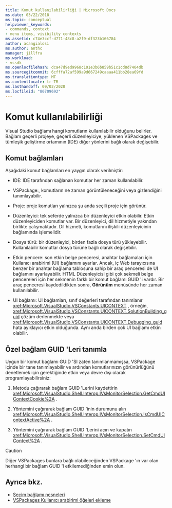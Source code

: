 ```yaml
---
title: Komut kullanılabilirliği | Microsoft Docs
ms.date: 03/22/2018
ms.topic: conceptual
helpviewer_keywords:
- commands, context
- menu items, visibility contexts
ms.assetid: c74e3ccf-d771-48c8-a2f9-df323b166784
author: acangialosi
ms.author: anthc
manager: jillfra
ms.workload:
- vssdk
ms.openlocfilehash: dca47d9ed9968c101e3b6b859b51c1cd8d7404db
ms.sourcegitcommit: 6cfffa72af599a9d667249caaaa411bb28ea69fd
ms.translationtype: MT
ms.contentlocale: tr-TR
ms.lasthandoff: 09/02/2020
ms.locfileid: "80709692"
---
```

# <a name="command-availability"></a>Komut kullanılabilirliği

Visual Studio bağlamı hangi komutların kullanılabilir olduğunu belirler. Bağlam geçerli projeye, geçerli düzenleyiciye, yüklenen VSPackages ve tümleşik geliştirme ortamının (IDE) diğer yönlerini bağlı olarak değişebilir.

## <a name="command-contexts"></a>Komut bağlamları

Aşağıdaki komut bağlamları en yaygın olarak verilmiştir:

- IDE: IDE tarafından sağlanan komutlar her zaman kullanılabilir.

- VSPackage:, komutların ne zaman görüntüleneceğini veya gizlendiğini tanımlayabilir.

- Proje: proje komutları yalnızca şu anda seçili proje için görünür.

- Düzenleyici: tek seferde yalnızca bir düzenleyici etkin olabilir. Etkin düzenleyiciden komutlar var. Bir düzenleyici, dil hizmetiyle yakından birlikte çalışmaktadır. Dil hizmeti, komutlarını ilişkili düzenleyicinin bağlamında işlemelidir.

- Dosya türü: bir düzenleyici, birden fazla dosya türü yükleyebilir. Kullanılabilir komutlar dosya türüne bağlı olarak değişebilir.

- Etkin pencere: son etkin belge penceresi, anahtar bağlamaları için Kullanıcı arabirimi (UI) bağlamını ayarlar. Ancak, iç Web tarayıcısına benzer bir anahtar bağlama tablosuna sahip bir araç penceresi de UI bağlamını ayarlayabilir. HTML Düzenleyicisi gibi çok sekmeli belge pencereleri için her sekmenin farklı bir komut bağlamı GUID 'i vardır. Bir araç penceresi kaydedildikten sonra, **Görünüm** menüsünde her zaman kullanılabilir.

- UI bağlamı: UI bağlamları, sınıf değerleri tarafından tanımlanır <xref:Microsoft.VisualStudio.VSConstants.UICONTEXT> , örneğin, <xref:Microsoft.VisualStudio.VSConstants.UICONTEXT.SolutionBuilding_guid> çözüm derlenmekte veya <xref:Microsoft.VisualStudio.VSConstants.UICONTEXT.Debugging_guid> hata ayıklayıcı etkin olduğunda. Aynı anda birden çok UI bağlamı etkin olabilir.

## <a name="define-custom-context-guids"></a>Özel bağlam GUID 'Leri tanımla

Uygun bir komut bağlamı GUID 'SI zaten tanımlanmamışsa, VSPackage içinde bir tane tanımlayabilir ve ardından komutlarınızın görünürlüğünü denetlemek için gerektiğinde etkin veya devre dışı olarak programlayabilirsiniz:

1. Metodu çağırarak bağlam GUID 'Lerini kaydettirin <xref:Microsoft.VisualStudio.Shell.Interop.IVsMonitorSelection.GetCmdUIContextCookie%2A> .

2. Yöntemini çağırarak bağlam GUID 'inin durumunu alın <xref:Microsoft.VisualStudio.Shell.Interop.IVsMonitorSelection.IsCmdUIContextActive%2A> .

3. Yöntemini çağırarak bağlam GUID 'Lerini açın ve kapatın <xref:Microsoft.VisualStudio.Shell.Interop.IVsMonitorSelection.SetCmdUIContext%2A> .

> [!CAUTION]
> Diğer VSPackages bunlara bağlı olabileceğinden VSPackage 'ın var olan herhangi bir bağlam GUID 'i etkilemediğinden emin olun.

## <a name="see-also"></a>Ayrıca bkz.

- [Seçim bağlamı nesneleri](../../extensibility/internals/selection-context-objects.md)
- [VSPackages Kullanıcı arabirimi öğeleri ekleme](../../extensibility/internals/how-vspackages-add-user-interface-elements.md)
